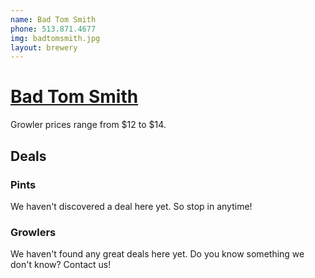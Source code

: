 ```yaml
---
name: Bad Tom Smith
phone: 513.871.4677
img: badtomsmith.jpg
layout: brewery
---
```


# [Bad Tom Smith](http://www.badtomsmithbrewing.com/) #

Growler prices range from $12 to $14.

## Deals ##

### Pints ###

We haven't discovered a deal here yet. So stop in anytime!

### Growlers ###

We haven't found any great deals here yet. Do you know something we don't know? Contact us!










    